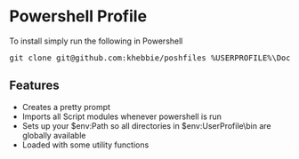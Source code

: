 Powershell Profile
==================

To install simply run the following in Powershell

<pre>
git clone git@github.com:khebbie/poshfiles %USERPROFILE%\Documents\WindowsPowershell
</pre>

Features
--------

- Creates a pretty prompt
- Imports all Script modules whenever powershell is run
- Sets up your $env:Path so all directories in $env:UserProfile\bin are globally available
- Loaded with some utility functions

